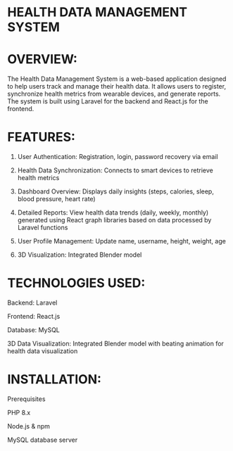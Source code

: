 
# HEALTH DATA MANAGEMENT SYSTEM

# OVERVIEW:

The Health Data Management System is a web-based application designed to help users track and manage their health data. It allows users to register, synchronize health metrics from wearable devices, and generate reports.
The system is built using Laravel for the backend and React.js for the frontend.

# FEATURES:

1. User Authentication: Registration, login, password recovery via email

2. Health Data Synchronization: Connects to smart devices to retrieve health metrics

3. Dashboard Overview: Displays daily insights (steps, calories, sleep, blood pressure, heart rate)

4. Detailed Reports: View health data trends (daily, weekly, monthly) generated using React graph libraries based on data processed by Laravel functions

5. User Profile Management: Update name, username, height, weight, age

7. 3D Visualization: Integrated Blender model
   

# TECHNOLOGIES USED:

Backend: Laravel

Frontend: React.js

Database: MySQL

3D Data Visualization: Integrated Blender model with beating animation for health data visualization


# INSTALLATION:

Prerequisites

 PHP 8.x

 Node.js & npm

 MySQL database server
